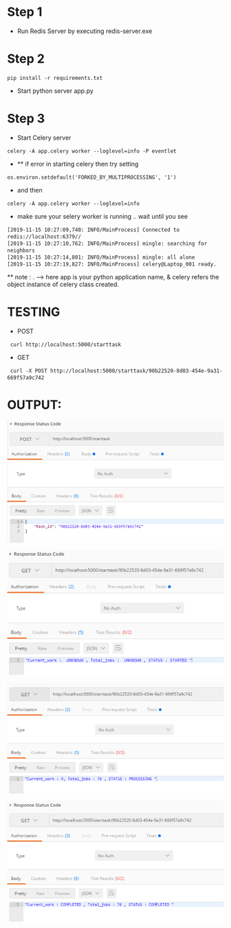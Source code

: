 # Step 1
- Run Redis Server by executing redis-server.exe

# Step 2
```
pip install -r requirements.txt
```
- Start python server app.py 

# Step 3
- Start Celery server 
```
celery -A app.celery worker --loglevel=info -P eventlet
```
- ** if error in starting celery then try setting 
```
os.environ.setdefault('FORKED_BY_MULTIPROCESSING', '1')
```
- and then 
```
celery -A app.celery worker --loglevel=info 
```
- make sure your selery worker is running .. wait until you see
```
[2019-11-15 10:27:09,748: INFO/MainProcess] Connected to redis://localhost:6379//
[2019-11-15 10:27:10,762: INFO/MainProcess] mingle: searching for neighbors
[2019-11-15 10:27:14,801: INFO/MainProcess] mingle: all alone
[2019-11-15 10:27:19,827: INFO/MainProcess] celery@Laptop_001 ready.
``` 
** note : <app>.<celery> -->  here app is your python application name, & celery refers the object instance of celery class created. 

# TESTING

- POST 
```
 curl http://localhost:5000/starttask
```
- GET
```
 curl -X POST http://localhost:5000/starttask/90b22520-8d03-454e-9a31-669f57a9c742
```

# OUTPUT:

![2.png](./screenshot/2.PNG)

![3.png](./screenshot/3.PNG)

![4.png](./screenshot/4.PNG)

![5.png](./screenshot/5.PNG)

